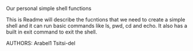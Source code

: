 Our personal simple shell functions

This is Readme will describe the fucntions that we need to create a simple shell
and it can run basic commands like ls, pwd, cd and echo.
It also has a built in exit command to exit the shell.

AUTHORS:
Arabel1
Tsitsi-del
